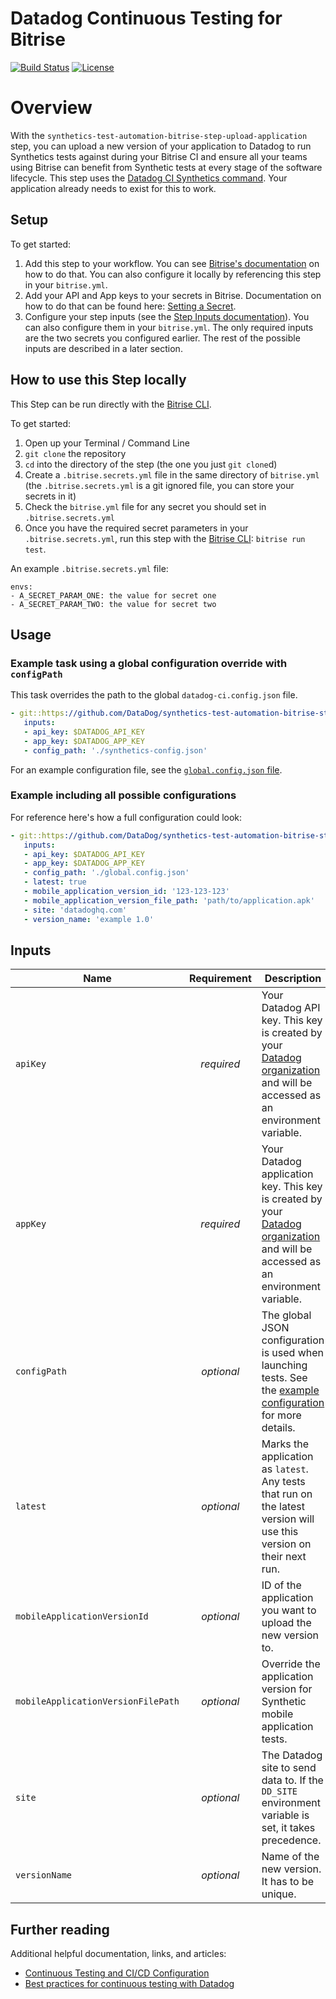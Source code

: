 # Datadog Continuous Testing for Bitrise

<!-- TODO add link to marketplace after we publish the step -->
<!-- [![Visual Studio Marketplace Version]()][1001]  -->
[![Build Status](https://app.bitrise.io/app/2d252b25-8c31-427b-98e8-1d0b2bc484c1/status.svg?token=CiGeaNblC2veLBtAbTgmLQ&branch=main)](https://app.bitrise.io/app/2d252b25-8c31-427b-98e8-1d0b2bc484c1)
[![License](https://img.shields.io/badge/License-Apache%202.0-blue.svg)](https://opensource.org/licenses/Apache-2.0)

# Overview

With the `synthetics-test-automation-bitrise-step-upload-application` step, you can upload a new version of your application to Datadog to run Synthetics tests against during your Bitrise CI and ensure all your teams using Bitrise can benefit from Synthetic tests at every stage of the software lifecycle. This step uses the [Datadog CI Synthetics command][2002]. Your application already needs to exist for this to work.

## Setup

To get started:

1. Add this step to your workflow. You can see [Bitrise's documentation][4001] on how to do that. You can also configure it locally by referencing this step in your `bitrise.yml`.
2. Add your API and App keys to your secrets in Bitrise. Documentation on how to do that can be found here: [Setting a Secret][4002].
3. Configure your step inputs (see the [Step Inputs documentation][4003]). You can also configure them in your `bitrise.yml`. The only required inputs are the two secrets you configured earlier. The rest of the possible inputs are described in a later section.

## How to use this Step locally

This Step can be run directly with the [Bitrise CLI][2003].

To get started:

1. Open up your Terminal / Command Line
2. `git clone` the repository
3. `cd` into the directory of the step (the one you just `git clone`d)
5. Create a `.bitrise.secrets.yml` file in the same directory of `bitrise.yml`
   (the `.bitrise.secrets.yml` is a git ignored file, you can store your secrets in it)
6. Check the `bitrise.yml` file for any secret you should set in `.bitrise.secrets.yml`
7. Once you have the required secret parameters in your `.bitrise.secrets.yml`, run this step with the [Bitrise CLI][2003]: `bitrise run test`.

An example `.bitrise.secrets.yml` file:

```
envs:
- A_SECRET_PARAM_ONE: the value for secret one
- A_SECRET_PARAM_TWO: the value for secret two
```

## Usage

### Example task using a global configuration override with `configPath`

<!-- TODO: change git urls to step references after we publish it -->
This task overrides the path to the global `datadog-ci.config.json` file.

```yml
- git::https://github.com/DataDog/synthetics-test-automation-bitrise-step-run-tests.git:
   inputs:
   - api_key: $DATADOG_API_KEY
   - app_key: $DATADOG_APP_KEY
   - config_path: './synthetics-config.json'
```

For an example configuration file, see the [`global.config.json` file][2001].

### Example including all possible configurations

For reference here's how a full configuration could look:

```yml
- git::https://github.com/DataDog/synthetics-test-automation-bitrise-step-run-tests.git:
   inputs:
   - api_key: $DATADOG_API_KEY
   - app_key: $DATADOG_APP_KEY
   - config_path: './global.config.json'
   - latest: true
   - mobile_application_version_id: '123-123-123'
   - mobile_application_version_file_path: 'path/to/application.apk'
   - site: 'datadoghq.com'
   - version_name: 'example 1.0'
```


## Inputs

| Name                               | Requirement | Description                                                                                                                             |
| -----------------------------------| :---------: | --------------------------------------------------------------------------------------------------------------------------------------- |
| `apiKey`                           | _required_  | Your Datadog API key. This key is created by your [Datadog organization][3003] and will be accessed as an environment variable.         |
| `appKey`                           | _required_  | Your Datadog application key. This key is created by your [Datadog organization][3003] and will be accessed as an environment variable. |
| `configPath`                       | _optional_  | The global JSON configuration is used when launching tests. See the [example configuration][3002] for more details.                     |
| `latest`                           | _optional_  | Marks the application as `latest`. Any tests that run on the latest version will use this version on their next run.                    |
| `mobileApplicationVersionId`       | _optional_  | ID of the application you want to upload the new version to.                                                                            |
| `mobileApplicationVersionFilePath` | _optional_  | Override the application version for Synthetic mobile application tests.                                                                |
| `site`                             | _optional_  | The Datadog site to send data to. If the `DD_SITE` environment variable is set, it takes precedence.                                    |
| `versionName`                      | _optional_  | Name of the new version. It has to be unique.                                                                                           |

## Further reading

Additional helpful documentation, links, and articles:

- [Continuous Testing and CI/CD Configuration][3001]
- [Best practices for continuous testing with Datadog][5001]

<!-- Links to Marketplace -->
[1001]: https://marketplace.visualstudio.com/items?itemName=Datadog.datadog-ci

<!-- Github links -->
[2001]: https://github.com/DataDog/datadog-ci/blob/master/.github/workflows/e2e/global.config.json
[2002]: https://github.com/DataDog/datadog-ci/tree/master/src/commands/synthetics#test-files
[2003]: https://github.com/bitrise-io/bitrise

<!-- Links to datadog documentation -->
[3001]: https://docs.datadoghq.com/continuous_testing/cicd_integrations/configuration
[3002]: https://docs.datadoghq.com/continuous_testing/cicd_integrations/configuration/?tab=npm#global-configuration-file-options
[3003]: https://docs.datadoghq.com/account_management/api-app-keys/

<!-- Integration specific links -->
[4001]: https://devcenter.bitrise.io/en/steps-and-workflows/introduction-to-steps/adding-steps-to-a-workflow.html
[4002]: https://devcenter.bitrise.io/en/builds/secrets.html#setting-a-secret
[4003]: https://devcenter.bitrise.io/en/steps-and-workflows/introduction-to-steps/step-inputs.html

<!-- Other -->
[5001]: https://www.datadoghq.com/blog/best-practices-datadog-continuous-testing/
